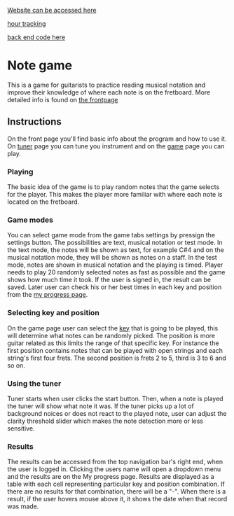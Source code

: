 [Website can be accessed here](https://gentle-brushlands-37339.herokuapp.com/)  

[hour tracking](https://github.com/eeropu/note-game/blob/master/docs/hours.md)  

[back end code here](https://github.com/eeropu/note-game-backend)

# Note game

This is a game for guitarists to practice reading musical notation and improve their knowledge of where each note is on the fretboard.
More detailed info is found on [the frontpage](https://gentle-brushlands-37339.herokuapp.com/)

## Instructions  

On the front page you'll find basic info about the program and how to use it. On [tuner](https://gentle-brushlands-37339.herokuapp.com/tuner) page
you can tune you instrument and on the [game](https://gentle-brushlands-37339.herokuapp.com/game) page you can play.

### Playing  

The basic idea of the game is to play random notes that the game selects for the player. This makes the player more familiar with where each note is located on the fretboard.

### Game modes

You can select game mode from the game tabs settings by pressign the settings button. The possibilities are text, musical notation or test mode.
In the text mode, the notes will be shown as text, for example C#4 and on the musical notation mode, they will be shown as notes on a staff.
In the test mode, notes are shown in musical notation and the playing is timed. Player needs to play 20 randomly selected notes as fast as
possible and the game shows how much time it took. If the user is signed in, the result can be saved. Later user can check his or her best times in each
key and position from the [my progress page](https://gentle-brushlands-37339.herokuapp.com/my-progress).

### Selecting key and position  

On the game page user can select the [key](https://en.wikipedia.org/wiki/Key_(music)) that is going to be played, this will determine what notes can be randomly picked.
The position is more guitar related as this limits the range of that specific key. For instance the first position contains notes that can be played with open strings
and each string's first four frets. The second position is frets 2 to 5, third is 3 to 6 and so on.

### Using the tuner  

Tuner starts when user clicks the start button. Then, when a note is played the tuner will show what note it was. If the tuner picks up a lot of 
background noices or does not react to the played note, user can adjust the clarity threshold slider which makes the note detection more or less sensitive.

### Results

The results can be accessed from the top navigation bar's right end, when the user is logged in. Clicking the users name will open a dropdown menu and the 
results are on the My progress page. Results are displayed as a table with each cell representing particular key and position combination. If there are no results
for that combination, there will be a "-". When there is a result, if the user hovers mouse above it, it shows the date when that record was made.